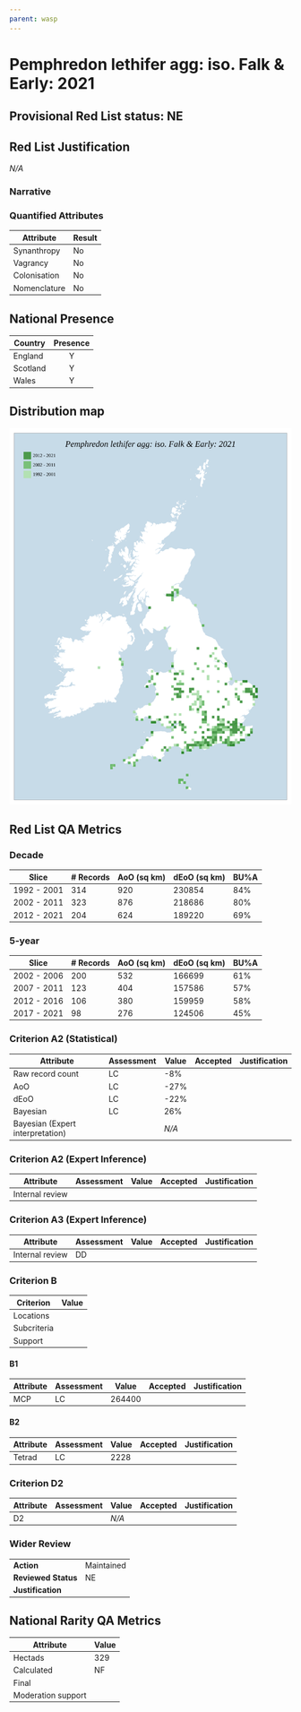 ```yaml
---
parent: wasp
---
```


# Pemphredon lethifer agg: iso. Falk & Early: 2021

## Provisional Red List status: NE


## Red List Justification
*N/A*

### Narrative




### Quantified Attributes
|Attribute|Result|
|---|---|
|Synanthropy|No|
|Vagrancy|No|
|Colonisation|No|
|Nomenclature|No|




## National Presence
|Country|Presence
|---|:-:|
|England|Y|
|Scotland|Y|
|Wales|Y|


## Distribution map
![](../map/1623.svg)

## Red List QA Metrics
### Decade
| Slice | # Records | AoO (sq km) | dEoO (sq km) |BU%A |
|---|---|---|---|---|
|1992 - 2001|314|920|230854|84%|
|2002 - 2011|323|876|218686|80%|
|2012 - 2021|204|624|189220|69%|

### 5-year
| Slice | # Records | AoO (sq km) | dEoO (sq km) |BU%A |
|---|---|---|---|---|
|2002 - 2006|200|532|166699|61%|
|2007 - 2011|123|404|157586|57%|
|2012 - 2016|106|380|159959|58%|
|2017 - 2021|98|276|124506|45%|

### Criterion A2 (Statistical)
|Attribute|Assessment|Value|Accepted|Justification
|---|---|---|---|---|
|Raw record count|LC|-8%|||
|AoO|LC|-27%|||
|dEoO|LC|-22%|||
|Bayesian|LC|26%|||
|Bayesian (Expert interpretation)||*N/A*|||

### Criterion A2 (Expert Inference)
|Attribute|Assessment|Value|Accepted|Justification
|---|---|---|---|---|
|Internal review|||||

### Criterion A3 (Expert Inference)
|Attribute|Assessment|Value|Accepted|Justification
|---|---|---|---|---|
|Internal review|DD||||

### Criterion B
|Criterion| Value|
|---|---|
|Locations||
|Subcriteria||
|Support||

#### B1
|Attribute|Assessment|Value|Accepted|Justification
|---|---|---|---|---|
|MCP|LC|264400|||

#### B2
|Attribute|Assessment|Value|Accepted|Justification
|---|---|---|---|---|
|Tetrad|LC|2228|||

### Criterion D2
|Attribute|Assessment|Value|Accepted|Justification
|---|---|---|---|---|
|D2||*N/A*|||

### Wider Review
|  |  |
|---|---|
|**Action**|Maintained|
|**Reviewed Status**|NE|
|**Justification**||

## National Rarity QA Metrics
|Attribute|Value|
|---|---|
|Hectads|329|
|Calculated|NF|
|Final||
|Moderation support||
